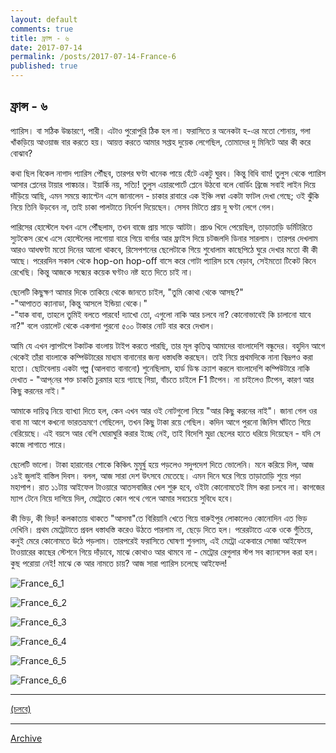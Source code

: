 ```yaml
---
layout: default
comments: true
title: ফ্রান্স - ৬
date: 2017-07-14
permalink: /posts/2017-07-14-France-6
published: true
---
```


## ফ্রান্স - ৬

প্যারিস। বা সঠিক উচ্চারণে, পারী। এটাও পুরোপুরি ঠিক হল না। ফরাসিতে র অনেকটা হ-এর মতো শোনায়, গলা খাঁকড়িয়ে আওয়াজ বার করতে হয়। আয়ত্ত করতে আমার সপ্তাহ দুয়েক লেগেছিল, তোমাদের দু মিনিটে আর কী করে বোঝাব? 

কথা ছিল বিকেল নাগাদ প্যারিস পৌঁছব, তারপর ঘণ্টা খানেক পায়ে হেঁটে একটু ঘুরব। কিন্তু বিধি বাম! তুলুস থেকে প্যারিস আসার প্লেনের টায়ার পাঙ্কচার। ইয়ার্কি নয়, সত্যি! তুলুস এয়ারপোর্টে প্লেনে উঠবো বলে বোর্ডিং ব্রিজে সবাই লাইন দিয়ে দাঁড়িয়ে আছি, এমন সময়ে ক্যাপ্টেন এসে জানালেন - চাকার রাবারে এক ইঞ্চি লম্বা একটা ফাটল দেখা গেছে; ওই ঝুঁকি নিয়ে তিনি উড়বেন না, তাই চাকা পালটাতে নির্দেশ দিয়েছেন। সেসব মিটতে প্রায় দু ঘণ্টা লেগে গেল। 

পারিসের হোস্টেলে যখন এসে পৌঁছলাম, তখন বাজে প্রায় সাড়ে আটটা। প্রচণ্ড খিদে পেয়েছিল, তাড়াতাড়ি ডর্মিটরিতে স্যুটকেস রেখে এসে হোস্টেলের লাগোয়া বারে গিয়ে বার্গার আর ফ্রাইস দিয়ে চটজলদি ডিনার সারলাম। তারপর দেখলাম আরও আধঘণ্টা মতো দিনের আলো থাকবে, রিসেপশনের ছেলেটাকে গিয়ে শুধোলাম কাছেপিঠে ঘুরে দেখার মতো কী কী আছে। পরেরদিন সকাল থেকে hop-on hop-off বাসে করে গোটা প্যারিস চষে বেড়াব, সেইমতো টিকেট কিনে রেখেছি। কিন্তু আজকে সন্ধ্যের কয়েক ঘণ্টাও নষ্ট হতে দিতে চাই না। 

ছেলেটি কিছুক্ষণ আমার দিকে তাকিয়ে থেকে জানতে চাইল, "তুমি কোথা থেকে আসছ?"  
-"আপাতত ক্যানাডা, কিন্তু আসলে ইন্ডিয়া থেকে।"  
-"যাক বাবা, তাহলে তুমিই বলতে পারবে! দ্যাখো তো, এগুলো নাকি আর চলবে না? কোনোভাবেই কি চালানো যাবে না?" বলে ওয়ালেট থেকে একগাদা পুরনো ৫০০ টাকার নোট বার করে দেখাল।  

আমি যে এখন ল্যাপটপে টকাটক বাংলায় টাইপ করতে পারছি, তার মূল কৃতিত্ব আমাদের বাংলাদেশি বন্ধুদের। বহুদিন আগে থেকেই তাঁরা বাংলাকে কম্পিউটারের মাধ্যম বানানোর জন্য ধস্তাধস্তি করছেন। তাই নিয়ে প্রথমদিকে নানা বিদ্রূপও করা হতো। ছোটবেলায় একটা গল্প (আলবাত বানানো) শুনেছিলাম, হার্ড ডিস্ক ক্র্যাশ করলে বাংলাদেশি কম্পিউটারে নাকি দেখাত - "আপ্‌নের শক্ত চাকতি চুরমার হয়ে গ্যাছে গিয়া, বাঁচতে চাইলে F1 টিপেন। না চাইলেও টিপেন, কারণ আর কিছু করনের নাই।" 

আমাকে দায়িত্ব নিয়ে ব্যাখ্যা দিতে হল, কেন এখন আর ওই নোটগুলো নিয়ে "আর কিছু করনের নাই"। জানা গেল ওর বাবা মা আগে কখনো ভারতভ্রমণে গেছিলেন, তখন কিছু টাকা রয়ে গেছিল। কদিন আগে পুরনো জিনিস ঘাঁটতে গিয়ে বেরিয়েছে। এই বয়সে আর বেশি ঘোরাঘুরি করার ইচ্ছে নেই, তাই বিদেশি মুদ্রা ছেলের হাতে ধরিয়ে দিয়েছেন - যদি সে কাজে লাগাতে পারে। 

ছেলেটি ভালো। টাকা হারানোর শোকে কিঞ্চিৎ মুমূর্ষু হয়ে পড়লেও সদুপদেশ দিতে ভোলেনি। মনে করিয়ে দিল, আজ ১৪ই জুলাই বাস্তিল দিবস। বলল, আজ সারা দেশ উৎসবে মেতেছে। এমন দিনে ঘরে গিয়ে তাড়াতাড়ি শুয়ে পড়া মহাপাপ। রাত ১১টায় আইফেল টাওয়ারে আতসবাজির খেল শুরু হবে, ওইটা কোনোমতেই মিস করা চলবে না। কাগজের ম্যাপ টেনে নিয়ে দাগিয়ে দিল, মেট্রোতে কোন পথে গেলে আমার সবচেয়ে সুবিধে হবে। 

কী ভিড়, কী ভিড়! কলকাতায় থাকতে "আসমা"তে বিরিয়ানি খেতে গিয়ে বারুইপুর লোকালেও কোনোদিন এত ভিড় দেখিনি। প্রথম মেট্রোটাতে প্রবল ধস্তাধস্তি করেও উঠতে পারলাম না, ছেড়ে দিতে হল। পরেরটাতে একে ওকে গুঁতিয়ে, কনুই মেরে কোনোমতে উঠে পড়লাম। তারপরেই ফরাসিতে ঘোষণা শুনলাম, এই মেট্রো একেবারে সোজা আইফেল টাওয়ারের কাছের স্টেশনে গিয়ে দাঁড়াবে, মাঝে কোথাও আর থামবে না - মেট্রোর রেগুলার স্টপ সব ক্যানসেল করা হল। কুছ পরোয়া নেই! মাঝে কে আর নামতে চায়? আজ সারা প্যারিস চলেছে আইফেল!

![France_6_1](../images/France_6_1.jpg)

![France_6_2](../images/France_6_2.gif)

![France_6_3](../images/France_6_3.gif)

![France_6_4](../images/France_6_4.gif)

![France_6_5](../images/France_6_5.gif)

![France_6_6](../images/France_6_6.jpg)

* * *

[(চলবে)](../posts/2017-07-15-France-7)

* * *

[Archive](../archive)
